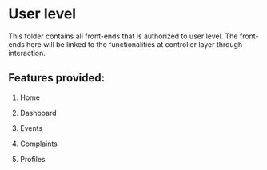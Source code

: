 # User level

This folder contains all front-ends that is authorized to 
user level. The front-ends here will be linked to the functionalities
at controller layer through interaction.

## Features provided:

1. Home

2. Dashboard

3. Events

4. Complaints

5. Profiles